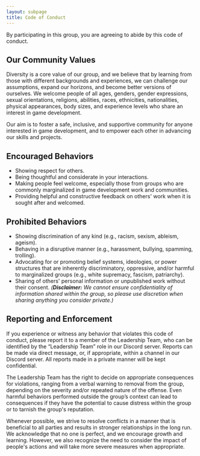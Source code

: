 ```yaml
---
layout: subpage
title: Code of Conduct
---
```


By participating in this group, you are agreeing to abide by this code of conduct.

## Our Community Values

Diversity is a core value of our group, and we believe that by learning from those with different backgrounds and experiences, we can challenge our assumptions, expand our horizons, and become better versions of ourselves. We welcome people of all ages, genders, gender expressions, sexual orientations, religions, abilities, races, ethnicities, nationalities, physical appearances, body sizes, and experience levels who share an interest in game development.

Our aim is to foster a safe, inclusive, and supportive community for anyone interested in game development, and to empower each other in advancing our skills and projects.

## Encouraged Behaviors

- Showing respect for others.
- Being thoughtful and considerate in your interactions.
- Making people feel welcome, especially those from groups who are commonly marginalized in game development work and communities.
- Providing helpful and constructive feedback on others' work when it is sought after and welcomed.

## Prohibited Behaviors

- Showing discrimination of any kind (e.g., racism, sexism, ableism, ageism).
- Behaving in a disruptive manner (e.g., harassment, bullying, spamming, trolling).
- Advocating for or promoting belief systems, ideologies, or power structures that are inherently discriminatory, oppressive, and/or harmful to marginalized groups (e.g., white supremacy, fascism, patriarchy).
- Sharing of others' personal information or unpublished work without their consent. *(__Disclaimer:__ We cannot ensure confidentiality of information shared within the group, so please use discretion when sharing anything you consider private.)*

## Reporting and Enforcement

If you experience or witness any behavior that violates this code of conduct, please report it to a member of the Leadership Team, who can be identified by the “Leadership Team” role in our Discord server. Reports can be made via direct message, or, if appropriate, within a channel in our Discord server. All reports made in a private manner will be kept confidential.

The Leadership Team has the right to decide on appropriate consequences for violations, ranging from a verbal warning to removal from the group, depending on the severity and/or repeated nature of the offense. Even harmful behaviors performed outside the group’s context can lead to consequences if they have the potential to cause distress within the group or to tarnish the group's reputation.

Whenever possible, we strive to resolve conflicts in a manner that is beneficial to all parties and results in stronger relationships in the long run. We acknowledge that no one is perfect, and we encourage growth and learning. However, we also recognize the need to consider the impact of people's actions and will take more severe measures when appropriate.
